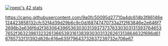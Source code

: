 [![rpepi's 42 stats](https://badge.mediaplus.ma/binary/rpepi?1337Badge=off&UM6P=off)](https://github.com/oakoudad/badge42)

https://camo.githubusercontent.com/9a0fc50095d27710a4dc614b3f86146e124423858132cfc52f4d39d29b6c9c0d/68747470733a2f2f63646e2e646f72696b2e636f6d2f3630643965363030313937373763303031313937646537652f3632396132326136653931613839303031326261313864632f696d616765732f31392d626c616e635f79643732637239732e706e67
